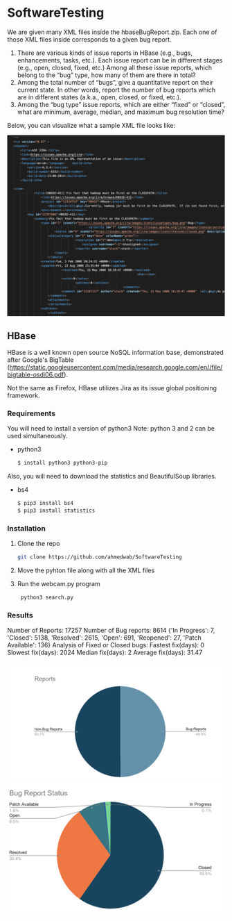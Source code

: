 # SoftwareTesting


We are given many XML files inside the hbaseBugReport.zip. Each one of those XML files inside corresponds to a given bug report. 

1. There are various kinds of issue reports in HBase (e.g., bugs, enhancements, tasks, etc.). Each issue report can be in different stages (e.g., open, closed, fixed, etc.) Among all these issue reports, which belong to the “bug” type, how many of them are there in total?
2. Among the total number of “bugs”, give a quantitative report on their current state. In other words, report the number of bug reports which are in different states (a.k.a., open, closed, or fixed, etc.).
3. Among the “bug type” issue reports, which are either “fixed” or “closed”, what are minimum,
average, median, and maximum bug resolution time?

Below, you can visualize what a sample XML file looks like:

<img src="sampleXML.jpg" alt ="sample">




## HBase

HBase is a well known open source NoSQL information base, demonstrated after Google's BigTable (https://static.googleusercontent.com/media/research.google.com/en//file/bigtable-osdi06.pdf). 

Not the same as Firefox, HBase utilizes Jira as its issue global positioning framework.

### Requirements

You will need to install a version of python3
Note: python 3 and 2 can be used simultaneously.

* python3
  ```sh
  $ install python3 python3-pip
  ```

Also, you will need to download the statistics and BeautifulSoup libraries.
* bs4
  ```sh
  $ pip3 install bs4
  $ pip3 install statistics
  
  ```

### Installation

1. Clone the repo
   ```sh
   git clone https://github.com/ahmedwab/SoftwareTesting
   ```
2. Move the pyhton file along with all the XML files

3. Run the webcam.py program
   ```sh
    python3 search.py
   ```
   
### Results

Number of Reports: 17257
Number of Bug reports: 8614
{'In Progress': 7, 'Closed': 5138, 'Resolved': 2615, 'Open': 691, 'Reopened': 27, 'Patch Available': 136}
Analysis of Fixed or Closed bugs:
Fastest fix(days): 0
Slowest fix(days): 2024
Median fix(days): 2
Average fix(days): 31.47


<img src="output1.jpg" alt ="output">
<img src="output2.jpg" alt ="output">





